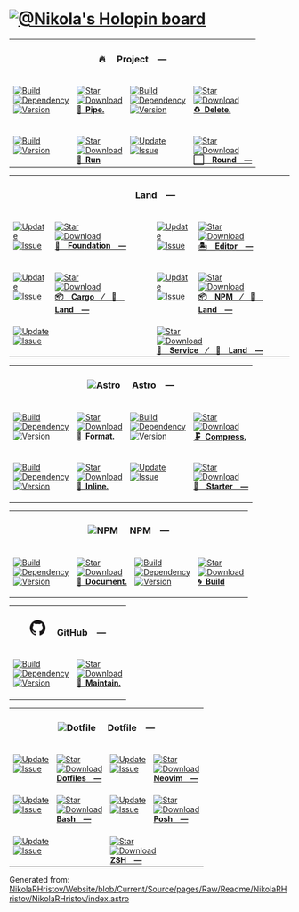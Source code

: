 <h1>
<a href=https://holopin.io/@Nikola target=_blank>
<img alt="@Nikola's Holopin board" src="https://holopin.io/api/user/board?user=Nikola">
</a>
</h1>
<table>
<tr>
<td colspan=4>
<h3 align=center>
<span>
<picture>
</picture>🔥 </span> Project —<br>
</h3>
</td>
</tr>
<tr>
<td colspan=1 valign=top>
<br>
<a href=HTTPS://GitHub.Com/Playform/Pipe/actions/workflows/Node.yml target=_blank>
<picture>
<source media="(prefers-color-scheme: dark)" srcset="https://img.shields.io/github/actions/workflow/status/Playform/Pipe/Node.yml?branch=main&label=Build&logo=node.js&color=black&labelColor=black&logoColor=white&logoWidth=0">
<source media="(prefers-color-scheme: light)" srcset="https://img.shields.io/github/actions/workflow/status/Playform/Pipe/Node.yml?branch=main&label=Build&logo=node.js&color=white&labelColor=white&logoColor=black&logoWidth=0">
<img alt=Build src="https://img.shields.io/github/actions/workflow/status/Playform/Pipe/Node.yml?branch=main&label=Build&logo=node.js&color=black&labelColor=black&logoColor=white&logoWidth=0" title=Build>
</picture>
</a>
<br>
<a href="HTTPS://NPMJS.Org/@playform/pipe?activeTab=dependencies" target=_blank>
<picture>
<source media="(prefers-color-scheme: dark)" srcset="https://img.shields.io/librariesio/release/npm/@playform/pipe?logo=dependabot&label=&color=black&labelColor=black&logoColor=white&logoWidth=0">
<source media="(prefers-color-scheme: light)" srcset="https://img.shields.io/librariesio/release/npm/@playform/pipe?logo=dependabot&label=&color=white&labelColor=white&logoColor=black&logoWidth=0">
<img alt=Dependency src="https://img.shields.io/librariesio/release/npm/@playform/pipe?logo=dependabot&label=&color=black&labelColor=black&logoColor=white&logoWidth=0" title=Dependency>
</picture>
</a>
<br>
<a href=HTTPS://NPMJS.Org/@playform/pipe target=_blank>
<picture>
<source media="(prefers-color-scheme: dark)" srcset="https://img.shields.io/npm/v/@playform/pipe?label=Version&logo=npm&color=black&labelColor=black&logoColor=white&logoWidth=0">
<source media="(prefers-color-scheme: light)" srcset="https://img.shields.io/npm/v/@playform/pipe?label=Version&logo=npm&color=white&labelColor=white&logoColor=black&logoWidth=0">
<img alt=Version src="https://img.shields.io/npm/v/@playform/pipe?label=Version&logo=npm&color=black&labelColor=black&logoColor=white&logoWidth=0" title=Version>
</picture>
</a>
<br>
<br>
</td>
<td colspan=1 valign=top>
<br>
<a href=HTTPS://GitHub.Com/Playform/Pipe target=_blank>
<picture>
<source media="(prefers-color-scheme: dark)" srcset="https://img.shields.io/github/stars/Playform/Pipe?label=stars&logo=github&color=black&labelColor=black&logoColor=white&logoWidth=0&logoColor=black">
<source media="(prefers-color-scheme: light)" srcset="https://img.shields.io/github/stars/Playform/Pipe?label=stars&logo=github&color=white&labelColor=white&logoColor=black&logoWidth=0&logoColor=black">
<img alt=Star src="https://img.shields.io/github/stars/Playform/Pipe?label=stars&logo=github&color=black&labelColor=black&logoColor=white&logoWidth=0&logoColor=black">
</picture>
</a>
<br>
<a href=HTTPS://NPMJS.Org/@playform/pipe target=_blank>
<picture>
<source media="(prefers-color-scheme: dark)" srcset="https://img.shields.io/npm/dt/@playform/pipe?label=Download&logo=npm&color=black&labelColor=black&logoColor=white&logoWidth=0">
<source media="(prefers-color-scheme: light)" srcset="https://img.shields.io/npm/dt/@playform/pipe?label=Download&logo=npm&color=white&labelColor=white&logoColor=black&logoWidth=0">
<img alt=Download src="https://img.shields.io/npm/dt/@playform/pipe?label=Download&logo=npm&color=black&labelColor=black&logoColor=white&logoWidth=0" title=Download>
</picture>
</a>
<br>
<a href=HTTPS://GitHub.Com/Playform/Pipe target=_blank>
<b>🧪 Pipe.</b>
</a>
<br>
</td>
<td colspan=1 valign=top>
<br>
<a href=HTTPS://GitHub.Com/Playform/Delete/actions/workflows/Node.yml target=_blank>
<picture>
<source media="(prefers-color-scheme: dark)" srcset="https://img.shields.io/github/actions/workflow/status/Playform/Delete/Node.yml?branch=main&label=Build&logo=node.js&color=black&labelColor=black&logoColor=white&logoWidth=0">
<source media="(prefers-color-scheme: light)" srcset="https://img.shields.io/github/actions/workflow/status/Playform/Delete/Node.yml?branch=main&label=Build&logo=node.js&color=white&labelColor=white&logoColor=black&logoWidth=0">
<img alt=Build src="https://img.shields.io/github/actions/workflow/status/Playform/Delete/Node.yml?branch=main&label=Build&logo=node.js&color=black&labelColor=black&logoColor=white&logoWidth=0" title=Build>
</picture>
</a>
<br>
<a href="HTTPS://NPMJS.Org/@playform/delete?activeTab=dependencies" target=_blank>
<picture>
<source media="(prefers-color-scheme: dark)" srcset="https://img.shields.io/librariesio/release/npm/@playform/delete?logo=dependabot&label=&color=black&labelColor=black&logoColor=white&logoWidth=0">
<source media="(prefers-color-scheme: light)" srcset="https://img.shields.io/librariesio/release/npm/@playform/delete?logo=dependabot&label=&color=white&labelColor=white&logoColor=black&logoWidth=0">
<img alt=Dependency src="https://img.shields.io/librariesio/release/npm/@playform/delete?logo=dependabot&label=&color=black&labelColor=black&logoColor=white&logoWidth=0" title=Dependency>
</picture>
</a>
<br>
<a href=HTTPS://NPMJS.Org/@playform/delete target=_blank>
<picture>
<source media="(prefers-color-scheme: dark)" srcset="https://img.shields.io/npm/v/@playform/delete?label=Version&logo=npm&color=black&labelColor=black&logoColor=white&logoWidth=0">
<source media="(prefers-color-scheme: light)" srcset="https://img.shields.io/npm/v/@playform/delete?label=Version&logo=npm&color=white&labelColor=white&logoColor=black&logoWidth=0">
<img alt=Version src="https://img.shields.io/npm/v/@playform/delete?label=Version&logo=npm&color=black&labelColor=black&logoColor=white&logoWidth=0" title=Version>
</picture>
</a>
<br>
<br>
</td>
<td colspan=1 valign=top>
<br>
<a href=HTTPS://GitHub.Com/Playform/Delete target=_blank>
<picture>
<source media="(prefers-color-scheme: dark)" srcset="https://img.shields.io/github/stars/Playform/Delete?label=stars&logo=github&color=black&labelColor=black&logoColor=white&logoWidth=0&logoColor=black">
<source media="(prefers-color-scheme: light)" srcset="https://img.shields.io/github/stars/Playform/Delete?label=stars&logo=github&color=white&labelColor=white&logoColor=black&logoWidth=0&logoColor=black">
<img alt=Star src="https://img.shields.io/github/stars/Playform/Delete?label=stars&logo=github&color=black&labelColor=black&logoColor=white&logoWidth=0&logoColor=black">
</picture>
</a>
<br>
<a href=HTTPS://NPMJS.Org/@playform/delete target=_blank>
<picture>
<source media="(prefers-color-scheme: dark)" srcset="https://img.shields.io/npm/dt/@playform/delete?label=Download&logo=npm&color=black&labelColor=black&logoColor=white&logoWidth=0">
<source media="(prefers-color-scheme: light)" srcset="https://img.shields.io/npm/dt/@playform/delete?label=Download&logo=npm&color=white&labelColor=white&logoColor=black&logoWidth=0">
<img alt=Download src="https://img.shields.io/npm/dt/@playform/delete?label=Download&logo=npm&color=black&labelColor=black&logoColor=white&logoWidth=0" title=Download>
</picture>
</a>
<br>
<a href=HTTPS://GitHub.Com/Playform/Delete target=_blank>
<b>♻️ Delete.</b>
</a>
<br>
</td>
</tr>
<tr>
<td colspan=1 valign=top>
<br>
<a href=HTTPS://GitHub.Com/Playform/Run/actions/workflows/Rust.yml target=_blank>
<picture>
<source media="(prefers-color-scheme: dark)" srcset="https://img.shields.io/github/actions/workflow/status/Playform/Run/Rust.yml?branch=main&label=Build&color=black&labelColor=black&logoColor=white&logoWidth=0">
<source media="(prefers-color-scheme: light)" srcset="https://img.shields.io/github/actions/workflow/status/Playform/Run/Rust.yml?branch=main&label=Build&color=white&labelColor=white&logoColor=black&logoWidth=0">
<img alt=Build src="https://img.shields.io/github/actions/workflow/status/Playform/Run/Rust.yml?branch=main&label=Build&color=black&labelColor=black&logoColor=white&logoWidth=0" title=Build>
</picture>
</a>
<br>
<a href=HTTPS://Crates.IO/crates/prun target=_blank>
<picture>
<source media="(prefers-color-scheme: dark)" srcset="https://img.shields.io/crates/v/prun?label=Version&color=black&labelColor=black&logoColor=white&logoWidth=0">
<source media="(prefers-color-scheme: light)" srcset="https://img.shields.io/crates/v/prun?label=Version&color=white&labelColor=white&logoColor=black&logoWidth=0">
<img alt=Version src="https://img.shields.io/crates/v/prun?label=Version&color=black&labelColor=black&logoColor=white&logoWidth=0" title=Version>
</picture>
</a>
<br>
<br>
</td>
<td colspan=1 valign=top>
<br>
<a href=https://github.com/Playform/Run.git target=_blank>
<picture>
<source media="(prefers-color-scheme: dark)" srcset="https://img.shields.io/github/stars/Playform/Run?label=stars&logo=github&color=black&labelColor=black&logoColor=white&logoWidth=0&logoColor=black">
<source media="(prefers-color-scheme: light)" srcset="https://img.shields.io/github/stars/Playform/Run?label=stars&logo=github&color=white&labelColor=white&logoColor=black&logoWidth=0&logoColor=black">
<img alt=Star src="https://img.shields.io/github/stars/Playform/Run?label=stars&logo=github&color=black&labelColor=black&logoColor=white&logoWidth=0&logoColor=black">
</picture>
</a>
<br>
<a href=HTTPS://Crates.IO/crates/prun target=_blank>
<picture>
<source media="(prefers-color-scheme: dark)" srcset="https://img.shields.io/crates/d/prun?label=Download&color=black&labelColor=black&logoColor=white&logoWidth=0">
<source media="(prefers-color-scheme: light)" srcset="https://img.shields.io/crates/d/prun?label=Download&color=white&labelColor=white&logoColor=black&logoWidth=0">
<img alt=Download src="https://img.shields.io/crates/d/prun?label=Download&color=black&labelColor=black&logoColor=white&logoWidth=0" title=Download>
</picture>
</a>
<br>
<a href=https://github.com/Playform/Run.git target=_blank>
<b>🍺 Run</b>
</a>
<br>
</td>
<td colspan=1 valign=top>
<br>
<a href=HTTPS://GitHub.Com/RoundWindows/Application target=_blank>
<picture>
<source media="(prefers-color-scheme: dark)" srcset="https://img.shields.io/github/last-commit/RoundWindows/Application?label=Update&color=black&labelColor=black&logoColor=white&logoWidth=0">
<source media="(prefers-color-scheme: light)" srcset="https://img.shields.io/github/last-commit/RoundWindows/Application?label=Update&color=white&labelColor=white&logoColor=black&logoWidth=0">
<img alt=Update src="https://img.shields.io/github/last-commit/RoundWindows/Application?label=Update&color=black&labelColor=black&logoColor=white&logoWidth=0" title=Update>
</picture>
</a>
<br>
<a href=HTTPS://GitHub.Com/RoundWindows/Application target=_blank>
<picture>
<source media="(prefers-color-scheme: dark)" srcset="https://img.shields.io/github/issues/RoundWindows/Application?label=Issue&color=black&labelColor=black&logoColor=white&logoWidth=0">
<source media="(prefers-color-scheme: light)" srcset="https://img.shields.io/github/issues/RoundWindows/Application?label=Issue&color=white&labelColor=white&logoColor=black&logoWidth=0">
<img alt=Issue src="https://img.shields.io/github/issues/RoundWindows/Application?label=Issue&color=black&labelColor=black&logoColor=white&logoWidth=0" title=Issue>
</picture>
</a>
<br>
<br>
</td>
<td colspan=1 valign=top>
<br>
<a href=https://github.com/PlayForm/Round target=_blank>
<picture>
<source media="(prefers-color-scheme: dark)" srcset="https://img.shields.io/github/stars/PlayForm/Round?label=stars&logo=github&color=black&labelColor=black&logoColor=white&logoWidth=0&logoColor=black">
<source media="(prefers-color-scheme: light)" srcset="https://img.shields.io/github/stars/PlayForm/Round?label=stars&logo=github&color=white&labelColor=white&logoColor=black&logoWidth=0&logoColor=black">
<img alt=Star src="https://img.shields.io/github/stars/PlayForm/Round?label=stars&logo=github&color=black&labelColor=black&logoColor=white&logoWidth=0&logoColor=black">
</picture>
</a>
<br>
<a href=HTTPS://GitHub.Com/RoundWindows/Application target=_blank>
<picture>
<source media="(prefers-color-scheme: dark)" srcset="https://img.shields.io/github/downloads/RoundWindows/Application/total?label=Download&color=black&labelColor=black&logoColor=white&logoWidth=0">
<source media="(prefers-color-scheme: light)" srcset="https://img.shields.io/github/downloads/RoundWindows/Application/total?label=Download&color=white&labelColor=white&logoColor=black&logoWidth=0">
<img alt=Download src="https://img.shields.io/github/downloads/RoundWindows/Application/total?label=Download&color=black&labelColor=black&logoColor=white&logoWidth=0" title=Download>
</picture>
</a>
<br>
<a href=https://github.com/PlayForm/Round target=_blank>
<b>⬜ Round —</b>
</a>
<br>
</td>
</tr>
</table>
<table>
<tr>
<td colspan=4>
<h3 align=center>
<span>
<picture>
<source media="(prefers-color-scheme: dark)" srcset=https://nikolahristov.tech/Dark/Image/GitHub/Land.svg>
<source media="(prefers-color-scheme: light)" srcset=https://nikolahristov.tech/Image/GitHub/Land.svg>
<img alt="" src=https://nikolahristov.tech/Image/GitHub/Land.svg width=28>
</picture>
</span> Land —<br>
</h3>
</td>
</tr>
<tr>
<td colspan=1 valign=top>
<br>
<a href=HTTPS://GitHub.Com/CodeEditorLand/Foundation target=_blank>
<picture>
<source media="(prefers-color-scheme: dark)" srcset="https://img.shields.io/github/last-commit/CodeEditorLand/Foundation?label=Update&color=black&labelColor=black&logoColor=white&logoWidth=0">
<source media="(prefers-color-scheme: light)" srcset="https://img.shields.io/github/last-commit/CodeEditorLand/Foundation?label=Update&color=white&labelColor=white&logoColor=black&logoWidth=0">
<img alt=Update src="https://img.shields.io/github/last-commit/CodeEditorLand/Foundation?label=Update&color=black&labelColor=black&logoColor=white&logoWidth=0" title=Update>
</picture>
</a>
<br>
<a href=HTTPS://GitHub.Com/CodeEditorLand/Foundation target=_blank>
<picture>
<source media="(prefers-color-scheme: dark)" srcset="https://img.shields.io/github/issues/CodeEditorLand/Foundation?label=Issue&color=black&labelColor=black&logoColor=white&logoWidth=0">
<source media="(prefers-color-scheme: light)" srcset="https://img.shields.io/github/issues/CodeEditorLand/Foundation?label=Issue&color=white&labelColor=white&logoColor=black&logoWidth=0">
<img alt=Issue src="https://img.shields.io/github/issues/CodeEditorLand/Foundation?label=Issue&color=black&labelColor=black&logoColor=white&logoWidth=0" title=Issue>
</picture>
</a>
<br>
<br>
</td>
<td colspan=1 valign=top>
<br>
<a href=https://github.com/CodeEditorLand/Foundation target=_blank>
<picture>
<source media="(prefers-color-scheme: dark)" srcset="https://img.shields.io/github/stars/CodeEditorLand/Foundation?label=stars&logo=github&color=black&labelColor=black&logoColor=white&logoWidth=0&logoColor=black">
<source media="(prefers-color-scheme: light)" srcset="https://img.shields.io/github/stars/CodeEditorLand/Foundation?label=stars&logo=github&color=white&labelColor=white&logoColor=black&logoWidth=0&logoColor=black">
<img alt=Star src="https://img.shields.io/github/stars/CodeEditorLand/Foundation?label=stars&logo=github&color=black&labelColor=black&logoColor=white&logoWidth=0&logoColor=black">
</picture>
</a>
<br>
<a href=HTTPS://GitHub.Com/CodeEditorLand/Foundation target=_blank>
<picture>
<source media="(prefers-color-scheme: dark)" srcset="https://img.shields.io/github/downloads/CodeEditorLand/Foundation/total?label=Download&color=black&labelColor=black&logoColor=white&logoWidth=0">
<source media="(prefers-color-scheme: light)" srcset="https://img.shields.io/github/downloads/CodeEditorLand/Foundation/total?label=Download&color=white&labelColor=white&logoColor=black&logoWidth=0">
<img alt=Download src="https://img.shields.io/github/downloads/CodeEditorLand/Foundation/total?label=Download&color=black&labelColor=black&logoColor=white&logoWidth=0" title=Download>
</picture>
</a>
<br>
<a href=https://github.com/CodeEditorLand/Foundation target=_blank>
<b>🌌 Foundation —</b>
</a>
<br>
</td>
<td colspan=1 valign=top>
<br>
<a href=HTTPS://GitHub.Com/CodeEditorLand/Editor target=_blank>
<picture>
<source media="(prefers-color-scheme: dark)" srcset="https://img.shields.io/github/last-commit/CodeEditorLand/Editor?label=Update&color=black&labelColor=black&logoColor=white&logoWidth=0">
<source media="(prefers-color-scheme: light)" srcset="https://img.shields.io/github/last-commit/CodeEditorLand/Editor?label=Update&color=white&labelColor=white&logoColor=black&logoWidth=0">
<img alt=Update src="https://img.shields.io/github/last-commit/CodeEditorLand/Editor?label=Update&color=black&labelColor=black&logoColor=white&logoWidth=0" title=Update>
</picture>
</a>
<br>
<a href=HTTPS://GitHub.Com/CodeEditorLand/Editor target=_blank>
<picture>
<source media="(prefers-color-scheme: dark)" srcset="https://img.shields.io/github/issues/CodeEditorLand/Editor?label=Issue&color=black&labelColor=black&logoColor=white&logoWidth=0">
<source media="(prefers-color-scheme: light)" srcset="https://img.shields.io/github/issues/CodeEditorLand/Editor?label=Issue&color=white&labelColor=white&logoColor=black&logoWidth=0">
<img alt=Issue src="https://img.shields.io/github/issues/CodeEditorLand/Editor?label=Issue&color=black&labelColor=black&logoColor=white&logoWidth=0" title=Issue>
</picture>
</a>
<br>
<br>
</td>
<td colspan=1 valign=top>
<br>
<a href=https://github.com/CodeEditorLand/Editor target=_blank>
<picture>
<source media="(prefers-color-scheme: dark)" srcset="https://img.shields.io/github/stars/CodeEditorLand/Editor?label=stars&logo=github&color=black&labelColor=black&logoColor=white&logoWidth=0&logoColor=black">
<source media="(prefers-color-scheme: light)" srcset="https://img.shields.io/github/stars/CodeEditorLand/Editor?label=stars&logo=github&color=white&labelColor=white&logoColor=black&logoWidth=0&logoColor=black">
<img alt=Star src="https://img.shields.io/github/stars/CodeEditorLand/Editor?label=stars&logo=github&color=black&labelColor=black&logoColor=white&logoWidth=0&logoColor=black">
</picture>
</a>
<br>
<a href=HTTPS://GitHub.Com/CodeEditorLand/Editor target=_blank>
<picture>
<source media="(prefers-color-scheme: dark)" srcset="https://img.shields.io/github/downloads/CodeEditorLand/Editor/total?label=Download&color=black&labelColor=black&logoColor=white&logoWidth=0">
<source media="(prefers-color-scheme: light)" srcset="https://img.shields.io/github/downloads/CodeEditorLand/Editor/total?label=Download&color=white&labelColor=white&logoColor=black&logoWidth=0">
<img alt=Download src="https://img.shields.io/github/downloads/CodeEditorLand/Editor/total?label=Download&color=black&labelColor=black&logoColor=white&logoWidth=0" title=Download>
</picture>
</a>
<br>
<a href=https://github.com/CodeEditorLand/Editor target=_blank>
<b>🏝️ Editor —</b>
</a>
<br>
</td>
</tr>
<tr>
<td colspan=1 valign=top>
<br>
<a href=HTTPS://GitHub.Com/CodeEditorLand/FoundationLandCargo target=_blank>
<picture>
<source media="(prefers-color-scheme: dark)" srcset="https://img.shields.io/github/last-commit/CodeEditorLand/FoundationLandCargo?label=Update&color=black&labelColor=black&logoColor=white&logoWidth=0">
<source media="(prefers-color-scheme: light)" srcset="https://img.shields.io/github/last-commit/CodeEditorLand/FoundationLandCargo?label=Update&color=white&labelColor=white&logoColor=black&logoWidth=0">
<img alt=Update src="https://img.shields.io/github/last-commit/CodeEditorLand/FoundationLandCargo?label=Update&color=black&labelColor=black&logoColor=white&logoWidth=0" title=Update>
</picture>
</a>
<br>
<a href=HTTPS://GitHub.Com/CodeEditorLand/FoundationLandCargo target=_blank>
<picture>
<source media="(prefers-color-scheme: dark)" srcset="https://img.shields.io/github/issues/CodeEditorLand/FoundationLandCargo?label=Issue&color=black&labelColor=black&logoColor=white&logoWidth=0">
<source media="(prefers-color-scheme: light)" srcset="https://img.shields.io/github/issues/CodeEditorLand/FoundationLandCargo?label=Issue&color=white&labelColor=white&logoColor=black&logoWidth=0">
<img alt=Issue src="https://img.shields.io/github/issues/CodeEditorLand/FoundationLandCargo?label=Issue&color=black&labelColor=black&logoColor=white&logoWidth=0" title=Issue>
</picture>
</a>
<br>
<br>
</td>
<td colspan=1 valign=top>
<br>
<a href=https://github.com/CodeEditorLand/FoundationLandCargo target=_blank>
<picture>
<source media="(prefers-color-scheme: dark)" srcset="https://img.shields.io/github/stars/CodeEditorLand/FoundationLandCargo?label=stars&logo=github&color=black&labelColor=black&logoColor=white&logoWidth=0&logoColor=black">
<source media="(prefers-color-scheme: light)" srcset="https://img.shields.io/github/stars/CodeEditorLand/FoundationLandCargo?label=stars&logo=github&color=white&labelColor=white&logoColor=black&logoWidth=0&logoColor=black">
<img alt=Star src="https://img.shields.io/github/stars/CodeEditorLand/FoundationLandCargo?label=stars&logo=github&color=black&labelColor=black&logoColor=white&logoWidth=0&logoColor=black">
</picture>
</a>
<br>
<a href=HTTPS://GitHub.Com/CodeEditorLand/FoundationLandCargo target=_blank>
<picture>
<source media="(prefers-color-scheme: dark)" srcset="https://img.shields.io/github/downloads/CodeEditorLand/FoundationLandCargo/total?label=Download&color=black&labelColor=black&logoColor=white&logoWidth=0">
<source media="(prefers-color-scheme: light)" srcset="https://img.shields.io/github/downloads/CodeEditorLand/FoundationLandCargo/total?label=Download&color=white&labelColor=white&logoColor=black&logoWidth=0">
<img alt=Download src="https://img.shields.io/github/downloads/CodeEditorLand/FoundationLandCargo/total?label=Download&color=black&labelColor=black&logoColor=white&logoWidth=0" title=Download>
</picture>
</a>
<br>
<a href=https://github.com/CodeEditorLand/FoundationLandCargo target=_blank>
<b>📦 Cargo ⁄ 🌆 Land —</b>
</a>
<br>
</td>
<td colspan=1 valign=top>
<br>
<a href=HTTPS://GitHub.Com/CodeEditorLand/FoundationLandNPM target=_blank>
<picture>
<source media="(prefers-color-scheme: dark)" srcset="https://img.shields.io/github/last-commit/CodeEditorLand/FoundationLandNPM?label=Update&color=black&labelColor=black&logoColor=white&logoWidth=0">
<source media="(prefers-color-scheme: light)" srcset="https://img.shields.io/github/last-commit/CodeEditorLand/FoundationLandNPM?label=Update&color=white&labelColor=white&logoColor=black&logoWidth=0">
<img alt=Update src="https://img.shields.io/github/last-commit/CodeEditorLand/FoundationLandNPM?label=Update&color=black&labelColor=black&logoColor=white&logoWidth=0" title=Update>
</picture>
</a>
<br>
<a href=HTTPS://GitHub.Com/CodeEditorLand/FoundationLandNPM target=_blank>
<picture>
<source media="(prefers-color-scheme: dark)" srcset="https://img.shields.io/github/issues/CodeEditorLand/FoundationLandNPM?label=Issue&color=black&labelColor=black&logoColor=white&logoWidth=0">
<source media="(prefers-color-scheme: light)" srcset="https://img.shields.io/github/issues/CodeEditorLand/FoundationLandNPM?label=Issue&color=white&labelColor=white&logoColor=black&logoWidth=0">
<img alt=Issue src="https://img.shields.io/github/issues/CodeEditorLand/FoundationLandNPM?label=Issue&color=black&labelColor=black&logoColor=white&logoWidth=0" title=Issue>
</picture>
</a>
<br>
<br>
</td>
<td colspan=1 valign=top>
<br>
<a href=https://github.com/CodeEditorLand/FoundationLandNPM target=_blank>
<picture>
<source media="(prefers-color-scheme: dark)" srcset="https://img.shields.io/github/stars/CodeEditorLand/FoundationLandNPM?label=stars&logo=github&color=black&labelColor=black&logoColor=white&logoWidth=0&logoColor=black">
<source media="(prefers-color-scheme: light)" srcset="https://img.shields.io/github/stars/CodeEditorLand/FoundationLandNPM?label=stars&logo=github&color=white&labelColor=white&logoColor=black&logoWidth=0&logoColor=black">
<img alt=Star src="https://img.shields.io/github/stars/CodeEditorLand/FoundationLandNPM?label=stars&logo=github&color=black&labelColor=black&logoColor=white&logoWidth=0&logoColor=black">
</picture>
</a>
<br>
<a href=HTTPS://GitHub.Com/CodeEditorLand/FoundationLandNPM target=_blank>
<picture>
<source media="(prefers-color-scheme: dark)" srcset="https://img.shields.io/github/downloads/CodeEditorLand/FoundationLandNPM/total?label=Download&color=black&labelColor=black&logoColor=white&logoWidth=0">
<source media="(prefers-color-scheme: light)" srcset="https://img.shields.io/github/downloads/CodeEditorLand/FoundationLandNPM/total?label=Download&color=white&labelColor=white&logoColor=black&logoWidth=0">
<img alt=Download src="https://img.shields.io/github/downloads/CodeEditorLand/FoundationLandNPM/total?label=Download&color=black&labelColor=black&logoColor=white&logoWidth=0" title=Download>
</picture>
</a>
<br>
<a href=https://github.com/CodeEditorLand/FoundationLandNPM target=_blank>
<b>📦 NPM ⁄ 🌆 Land —</b>
</a>
<br>
</td>
</tr>
<tr>
<td colspan=2 valign=top>
<br>
<a href=HTTPS://GitHub.Com/CodeEditorLand/FoundationLandService target=_blank>
<picture>
<source media="(prefers-color-scheme: dark)" srcset="https://img.shields.io/github/last-commit/CodeEditorLand/FoundationLandService?label=Update&color=black&labelColor=black&logoColor=white&logoWidth=0">
<source media="(prefers-color-scheme: light)" srcset="https://img.shields.io/github/last-commit/CodeEditorLand/FoundationLandService?label=Update&color=white&labelColor=white&logoColor=black&logoWidth=0">
<img alt=Update src="https://img.shields.io/github/last-commit/CodeEditorLand/FoundationLandService?label=Update&color=black&labelColor=black&logoColor=white&logoWidth=0" title=Update>
</picture>
</a>
<br>
<a href=HTTPS://GitHub.Com/CodeEditorLand/FoundationLandService target=_blank>
<picture>
<source media="(prefers-color-scheme: dark)" srcset="https://img.shields.io/github/issues/CodeEditorLand/FoundationLandService?label=Issue&color=black&labelColor=black&logoColor=white&logoWidth=0">
<source media="(prefers-color-scheme: light)" srcset="https://img.shields.io/github/issues/CodeEditorLand/FoundationLandService?label=Issue&color=white&labelColor=white&logoColor=black&logoWidth=0">
<img alt=Issue src="https://img.shields.io/github/issues/CodeEditorLand/FoundationLandService?label=Issue&color=black&labelColor=black&logoColor=white&logoWidth=0" title=Issue>
</picture>
</a>
<br>
<br>
</td>
<td colspan=2 valign=top>
<br>
<a href=https://github.com/CodeEditorLand/FoundationLandService target=_blank>
<picture>
<source media="(prefers-color-scheme: dark)" srcset="https://img.shields.io/github/stars/CodeEditorLand/FoundationLandService?label=stars&logo=github&color=black&labelColor=black&logoColor=white&logoWidth=0&logoColor=black">
<source media="(prefers-color-scheme: light)" srcset="https://img.shields.io/github/stars/CodeEditorLand/FoundationLandService?label=stars&logo=github&color=white&labelColor=white&logoColor=black&logoWidth=0&logoColor=black">
<img alt=Star src="https://img.shields.io/github/stars/CodeEditorLand/FoundationLandService?label=stars&logo=github&color=black&labelColor=black&logoColor=white&logoWidth=0&logoColor=black">
</picture>
</a>
<br>
<a href=HTTPS://GitHub.Com/CodeEditorLand/FoundationLandService target=_blank>
<picture>
<source media="(prefers-color-scheme: dark)" srcset="https://img.shields.io/github/downloads/CodeEditorLand/FoundationLandService/total?label=Download&color=black&labelColor=black&logoColor=white&logoWidth=0">
<source media="(prefers-color-scheme: light)" srcset="https://img.shields.io/github/downloads/CodeEditorLand/FoundationLandService/total?label=Download&color=white&labelColor=white&logoColor=black&logoWidth=0">
<img alt=Download src="https://img.shields.io/github/downloads/CodeEditorLand/FoundationLandService/total?label=Download&color=black&labelColor=black&logoColor=white&logoWidth=0" title=Download>
</picture>
</a>
<br>
<a href=https://github.com/CodeEditorLand/FoundationLandService target=_blank>
<b>🔩 Service ⁄ 🌆 Land —</b>
</a>
<br>
</td>
</tr>
</table>
<table>
<tr>
<td colspan=4>
<h3 align=center>
<span>
<picture>
<source media="(prefers-color-scheme: dark)" srcset=https://nikolahristov.tech/Dark/Image/GitHub/Astro.svg>
<source media="(prefers-color-scheme: light)" srcset=https://nikolahristov.tech/Image/GitHub/Astro.svg>
<img alt=Astro src=https://nikolahristov.tech/Image/GitHub/Astro.svg width=28>
</picture>
</span> Astro —<br>
</h3>
</td>
</tr>
<tr>
<td colspan=1 valign=top>
<br>
<a href=HTTPS://GitHub.Com/Playform/Format/actions/workflows/Node.yml target=_blank>
<picture>
<source media="(prefers-color-scheme: dark)" srcset="https://img.shields.io/github/actions/workflow/status/Playform/Format/Node.yml?branch=main&label=Build&logo=node.js&color=black&labelColor=black&logoColor=white&logoWidth=0">
<source media="(prefers-color-scheme: light)" srcset="https://img.shields.io/github/actions/workflow/status/Playform/Format/Node.yml?branch=main&label=Build&logo=node.js&color=white&labelColor=white&logoColor=black&logoWidth=0">
<img alt=Build src="https://img.shields.io/github/actions/workflow/status/Playform/Format/Node.yml?branch=main&label=Build&logo=node.js&color=black&labelColor=black&logoColor=white&logoWidth=0" title=Build>
</picture>
</a>
<br>
<a href="HTTPS://NPMJS.Org/@playform/format?activeTab=dependencies" target=_blank>
<picture>
<source media="(prefers-color-scheme: dark)" srcset="https://img.shields.io/librariesio/release/npm/@playform/format?logo=dependabot&label=&color=black&labelColor=black&logoColor=white&logoWidth=0">
<source media="(prefers-color-scheme: light)" srcset="https://img.shields.io/librariesio/release/npm/@playform/format?logo=dependabot&label=&color=white&labelColor=white&logoColor=black&logoWidth=0">
<img alt=Dependency src="https://img.shields.io/librariesio/release/npm/@playform/format?logo=dependabot&label=&color=black&labelColor=black&logoColor=white&logoWidth=0" title=Dependency>
</picture>
</a>
<br>
<a href=HTTPS://NPMJS.Org/@playform/format target=_blank>
<picture>
<source media="(prefers-color-scheme: dark)" srcset="https://img.shields.io/npm/v/@playform/format?label=Version&logo=npm&color=black&labelColor=black&logoColor=white&logoWidth=0">
<source media="(prefers-color-scheme: light)" srcset="https://img.shields.io/npm/v/@playform/format?label=Version&logo=npm&color=white&labelColor=white&logoColor=black&logoWidth=0">
<img alt=Version src="https://img.shields.io/npm/v/@playform/format?label=Version&logo=npm&color=black&labelColor=black&logoColor=white&logoWidth=0" title=Version>
</picture>
</a>
<br>
<br>
</td>
<td colspan=1 valign=top>
<br>
<a href=HTTPS://GitHub.Com/Playform/Format target=_blank>
<picture>
<source media="(prefers-color-scheme: dark)" srcset="https://img.shields.io/github/stars/Playform/Format?label=stars&logo=github&color=black&labelColor=black&logoColor=white&logoWidth=0&logoColor=black">
<source media="(prefers-color-scheme: light)" srcset="https://img.shields.io/github/stars/Playform/Format?label=stars&logo=github&color=white&labelColor=white&logoColor=black&logoWidth=0&logoColor=black">
<img alt=Star src="https://img.shields.io/github/stars/Playform/Format?label=stars&logo=github&color=black&labelColor=black&logoColor=white&logoWidth=0&logoColor=black">
</picture>
</a>
<br>
<a href=HTTPS://NPMJS.Org/@playform/format target=_blank>
<picture>
<source media="(prefers-color-scheme: dark)" srcset="https://img.shields.io/npm/dt/@playform/format?label=Download&logo=npm&color=black&labelColor=black&logoColor=white&logoWidth=0">
<source media="(prefers-color-scheme: light)" srcset="https://img.shields.io/npm/dt/@playform/format?label=Download&logo=npm&color=white&labelColor=white&logoColor=black&logoWidth=0">
<img alt=Download src="https://img.shields.io/npm/dt/@playform/format?label=Download&logo=npm&color=black&labelColor=black&logoColor=white&logoWidth=0" title=Download>
</picture>
</a>
<br>
<a href=HTTPS://GitHub.Com/Playform/Format target=_blank>
<b>🗻 Format.</b>
</a>
<br>
</td>
<td colspan=1 valign=top>
<br>
<a href=HTTPS://GitHub.Com/Playform/Compress/actions/workflows/Node.yml target=_blank>
<picture>
<source media="(prefers-color-scheme: dark)" srcset="https://img.shields.io/github/actions/workflow/status/Playform/Compress/Node.yml?branch=main&label=Build&logo=node.js&color=black&labelColor=black&logoColor=white&logoWidth=0">
<source media="(prefers-color-scheme: light)" srcset="https://img.shields.io/github/actions/workflow/status/Playform/Compress/Node.yml?branch=main&label=Build&logo=node.js&color=white&labelColor=white&logoColor=black&logoWidth=0">
<img alt=Build src="https://img.shields.io/github/actions/workflow/status/Playform/Compress/Node.yml?branch=main&label=Build&logo=node.js&color=black&labelColor=black&logoColor=white&logoWidth=0" title=Build>
</picture>
</a>
<br>
<a href="HTTPS://NPMJS.Org/@playform/compress?activeTab=dependencies" target=_blank>
<picture>
<source media="(prefers-color-scheme: dark)" srcset="https://img.shields.io/librariesio/release/npm/@playform/compress?logo=dependabot&label=&color=black&labelColor=black&logoColor=white&logoWidth=0">
<source media="(prefers-color-scheme: light)" srcset="https://img.shields.io/librariesio/release/npm/@playform/compress?logo=dependabot&label=&color=white&labelColor=white&logoColor=black&logoWidth=0">
<img alt=Dependency src="https://img.shields.io/librariesio/release/npm/@playform/compress?logo=dependabot&label=&color=black&labelColor=black&logoColor=white&logoWidth=0" title=Dependency>
</picture>
</a>
<br>
<a href=HTTPS://NPMJS.Org/@playform/compress target=_blank>
<picture>
<source media="(prefers-color-scheme: dark)" srcset="https://img.shields.io/npm/v/@playform/compress?label=Version&logo=npm&color=black&labelColor=black&logoColor=white&logoWidth=0">
<source media="(prefers-color-scheme: light)" srcset="https://img.shields.io/npm/v/@playform/compress?label=Version&logo=npm&color=white&labelColor=white&logoColor=black&logoWidth=0">
<img alt=Version src="https://img.shields.io/npm/v/@playform/compress?label=Version&logo=npm&color=black&labelColor=black&logoColor=white&logoWidth=0" title=Version>
</picture>
</a>
<br>
<br>
</td>
<td colspan=1 valign=top>
<br>
<a href=HTTPS://GitHub.Com/Playform/Compress target=_blank>
<picture>
<source media="(prefers-color-scheme: dark)" srcset="https://img.shields.io/github/stars/Playform/Compress?label=stars&logo=github&color=black&labelColor=black&logoColor=white&logoWidth=0&logoColor=black">
<source media="(prefers-color-scheme: light)" srcset="https://img.shields.io/github/stars/Playform/Compress?label=stars&logo=github&color=white&labelColor=white&logoColor=black&logoWidth=0&logoColor=black">
<img alt=Star src="https://img.shields.io/github/stars/Playform/Compress?label=stars&logo=github&color=black&labelColor=black&logoColor=white&logoWidth=0&logoColor=black">
</picture>
</a>
<br>
<a href=HTTPS://NPMJS.Org/@playform/compress target=_blank>
<picture>
<source media="(prefers-color-scheme: dark)" srcset="https://img.shields.io/npm/dt/@playform/compress?label=Download&logo=npm&color=black&labelColor=black&logoColor=white&logoWidth=0">
<source media="(prefers-color-scheme: light)" srcset="https://img.shields.io/npm/dt/@playform/compress?label=Download&logo=npm&color=white&labelColor=white&logoColor=black&logoWidth=0">
<img alt=Download src="https://img.shields.io/npm/dt/@playform/compress?label=Download&logo=npm&color=black&labelColor=black&logoColor=white&logoWidth=0" title=Download>
</picture>
</a>
<br>
<a href=HTTPS://GitHub.Com/Playform/Compress target=_blank>
<b>🗜️ Compress.</b>
</a>
<br>
</td>
</tr>
<tr>
<td colspan=1 valign=top>
<br>
<a href=HTTPS://GitHub.Com/Playform/Inline/actions/workflows/Node.yml target=_blank>
<picture>
<source media="(prefers-color-scheme: dark)" srcset="https://img.shields.io/github/actions/workflow/status/Playform/Inline/Node.yml?branch=main&label=Build&logo=node.js&color=black&labelColor=black&logoColor=white&logoWidth=0">
<source media="(prefers-color-scheme: light)" srcset="https://img.shields.io/github/actions/workflow/status/Playform/Inline/Node.yml?branch=main&label=Build&logo=node.js&color=white&labelColor=white&logoColor=black&logoWidth=0">
<img alt=Build src="https://img.shields.io/github/actions/workflow/status/Playform/Inline/Node.yml?branch=main&label=Build&logo=node.js&color=black&labelColor=black&logoColor=white&logoWidth=0" title=Build>
</picture>
</a>
<br>
<a href="HTTPS://NPMJS.Org/@playform/inline?activeTab=dependencies" target=_blank>
<picture>
<source media="(prefers-color-scheme: dark)" srcset="https://img.shields.io/librariesio/release/npm/@playform/inline?logo=dependabot&label=&color=black&labelColor=black&logoColor=white&logoWidth=0">
<source media="(prefers-color-scheme: light)" srcset="https://img.shields.io/librariesio/release/npm/@playform/inline?logo=dependabot&label=&color=white&labelColor=white&logoColor=black&logoWidth=0">
<img alt=Dependency src="https://img.shields.io/librariesio/release/npm/@playform/inline?logo=dependabot&label=&color=black&labelColor=black&logoColor=white&logoWidth=0" title=Dependency>
</picture>
</a>
<br>
<a href=HTTPS://NPMJS.Org/@playform/inline target=_blank>
<picture>
<source media="(prefers-color-scheme: dark)" srcset="https://img.shields.io/npm/v/@playform/inline?label=Version&logo=npm&color=black&labelColor=black&logoColor=white&logoWidth=0">
<source media="(prefers-color-scheme: light)" srcset="https://img.shields.io/npm/v/@playform/inline?label=Version&logo=npm&color=white&labelColor=white&logoColor=black&logoWidth=0">
<img alt=Version src="https://img.shields.io/npm/v/@playform/inline?label=Version&logo=npm&color=black&labelColor=black&logoColor=white&logoWidth=0" title=Version>
</picture>
</a>
<br>
<br>
</td>
<td colspan=1 valign=top>
<br>
<a href=HTTPS://GitHub.Com/Playform/Inline target=_blank>
<picture>
<source media="(prefers-color-scheme: dark)" srcset="https://img.shields.io/github/stars/Playform/Inline?label=stars&logo=github&color=black&labelColor=black&logoColor=white&logoWidth=0&logoColor=black">
<source media="(prefers-color-scheme: light)" srcset="https://img.shields.io/github/stars/Playform/Inline?label=stars&logo=github&color=white&labelColor=white&logoColor=black&logoWidth=0&logoColor=black">
<img alt=Star src="https://img.shields.io/github/stars/Playform/Inline?label=stars&logo=github&color=black&labelColor=black&logoColor=white&logoWidth=0&logoColor=black">
</picture>
</a>
<br>
<a href=HTTPS://NPMJS.Org/@playform/inline target=_blank>
<picture>
<source media="(prefers-color-scheme: dark)" srcset="https://img.shields.io/npm/dt/@playform/inline?label=Download&logo=npm&color=black&labelColor=black&logoColor=white&logoWidth=0">
<source media="(prefers-color-scheme: light)" srcset="https://img.shields.io/npm/dt/@playform/inline?label=Download&logo=npm&color=white&labelColor=white&logoColor=black&logoWidth=0">
<img alt=Download src="https://img.shields.io/npm/dt/@playform/inline?label=Download&logo=npm&color=black&labelColor=black&logoColor=white&logoWidth=0" title=Download>
</picture>
</a>
<br>
<a href=HTTPS://GitHub.Com/Playform/Inline target=_blank>
<b>🦔 Inline.</b>
</a>
<br>
</td>
<td colspan=1 valign=top>
<br>
<a href=HTTPS://GitHub.Com/PlayForm/Starter target=_blank>
<picture>
<source media="(prefers-color-scheme: dark)" srcset="https://img.shields.io/github/last-commit/PlayForm/Starter?label=Update&color=black&labelColor=black&logoColor=white&logoWidth=0">
<source media="(prefers-color-scheme: light)" srcset="https://img.shields.io/github/last-commit/PlayForm/Starter?label=Update&color=white&labelColor=white&logoColor=black&logoWidth=0">
<img alt=Update src="https://img.shields.io/github/last-commit/PlayForm/Starter?label=Update&color=black&labelColor=black&logoColor=white&logoWidth=0" title=Update>
</picture>
</a>
<br>
<a href=HTTPS://GitHub.Com/PlayForm/Starter target=_blank>
<picture>
<source media="(prefers-color-scheme: dark)" srcset="https://img.shields.io/github/issues/PlayForm/Starter?label=Issue&color=black&labelColor=black&logoColor=white&logoWidth=0">
<source media="(prefers-color-scheme: light)" srcset="https://img.shields.io/github/issues/PlayForm/Starter?label=Issue&color=white&labelColor=white&logoColor=black&logoWidth=0">
<img alt=Issue src="https://img.shields.io/github/issues/PlayForm/Starter?label=Issue&color=black&labelColor=black&logoColor=white&logoWidth=0" title=Issue>
</picture>
</a>
<br>
<br>
</td>
<td colspan=1 valign=top>
<br>
<a href=https://github.com/PlayForm/Starter target=_blank>
<picture>
<source media="(prefers-color-scheme: dark)" srcset="https://img.shields.io/github/stars/PlayForm/Starter?label=stars&logo=github&color=black&labelColor=black&logoColor=white&logoWidth=0&logoColor=black">
<source media="(prefers-color-scheme: light)" srcset="https://img.shields.io/github/stars/PlayForm/Starter?label=stars&logo=github&color=white&labelColor=white&logoColor=black&logoWidth=0&logoColor=black">
<img alt=Star src="https://img.shields.io/github/stars/PlayForm/Starter?label=stars&logo=github&color=black&labelColor=black&logoColor=white&logoWidth=0&logoColor=black">
</picture>
</a>
<br>
<a href=HTTPS://GitHub.Com/PlayForm/Starter target=_blank>
<picture>
<source media="(prefers-color-scheme: dark)" srcset="https://img.shields.io/github/downloads/PlayForm/Starter/total?label=Download&color=black&labelColor=black&logoColor=white&logoWidth=0">
<source media="(prefers-color-scheme: light)" srcset="https://img.shields.io/github/downloads/PlayForm/Starter/total?label=Download&color=white&labelColor=white&logoColor=black&logoWidth=0">
<img alt=Download src="https://img.shields.io/github/downloads/PlayForm/Starter/total?label=Download&color=black&labelColor=black&logoColor=white&logoWidth=0" title=Download>
</picture>
</a>
<br>
<a href=https://github.com/PlayForm/Starter target=_blank>
<b>📄 Starter —</b>
</a>
<br>
</td>
</tr>
</table>
<table>
<tr>
<td colspan=4>
<h3 align=center>
<span>
<picture>
<source media="(prefers-color-scheme: dark)" srcset=https://nikolahristov.tech/Image/GitHub/n.svg>
<source media="(prefers-color-scheme: light)" srcset=https://nikolahristov.tech/Image/GitHub/n.svg>
<img alt=NPM src=https://nikolahristov.tech/Image/GitHub/n.svg width=28>
</picture>
</span> NPM —<br>
</h3>
</td>
</tr>
<tr>
<td colspan=1 valign=top>
<br>
<a href=HTTPS://GitHub.Com/Playform/Document/actions/workflows/Node.yml target=_blank>
<picture>
<source media="(prefers-color-scheme: dark)" srcset="https://img.shields.io/github/actions/workflow/status/Playform/Document/Node.yml?branch=main&label=Build&logo=node.js&color=black&labelColor=black&logoColor=white&logoWidth=0">
<source media="(prefers-color-scheme: light)" srcset="https://img.shields.io/github/actions/workflow/status/Playform/Document/Node.yml?branch=main&label=Build&logo=node.js&color=white&labelColor=white&logoColor=black&logoWidth=0">
<img alt=Build src="https://img.shields.io/github/actions/workflow/status/Playform/Document/Node.yml?branch=main&label=Build&logo=node.js&color=black&labelColor=black&logoColor=white&logoWidth=0" title=Build>
</picture>
</a>
<br>
<a href="HTTPS://NPMJS.Org/@playform/document?activeTab=dependencies" target=_blank>
<picture>
<source media="(prefers-color-scheme: dark)" srcset="https://img.shields.io/librariesio/release/npm/@playform/document?logo=dependabot&label=&color=black&labelColor=black&logoColor=white&logoWidth=0">
<source media="(prefers-color-scheme: light)" srcset="https://img.shields.io/librariesio/release/npm/@playform/document?logo=dependabot&label=&color=white&labelColor=white&logoColor=black&logoWidth=0">
<img alt=Dependency src="https://img.shields.io/librariesio/release/npm/@playform/document?logo=dependabot&label=&color=black&labelColor=black&logoColor=white&logoWidth=0" title=Dependency>
</picture>
</a>
<br>
<a href=HTTPS://NPMJS.Org/@playform/document target=_blank>
<picture>
<source media="(prefers-color-scheme: dark)" srcset="https://img.shields.io/npm/v/@playform/document?label=Version&logo=npm&color=black&labelColor=black&logoColor=white&logoWidth=0">
<source media="(prefers-color-scheme: light)" srcset="https://img.shields.io/npm/v/@playform/document?label=Version&logo=npm&color=white&labelColor=white&logoColor=black&logoWidth=0">
<img alt=Version src="https://img.shields.io/npm/v/@playform/document?label=Version&logo=npm&color=black&labelColor=black&logoColor=white&logoWidth=0" title=Version>
</picture>
</a>
<br>
<br>
</td>
<td colspan=1 valign=top>
<br>
<a href=HTTPS://GitHub.Com/Playform/Document target=_blank>
<picture>
<source media="(prefers-color-scheme: dark)" srcset="https://img.shields.io/github/stars/Playform/Document?label=stars&logo=github&color=black&labelColor=black&logoColor=white&logoWidth=0&logoColor=black">
<source media="(prefers-color-scheme: light)" srcset="https://img.shields.io/github/stars/Playform/Document?label=stars&logo=github&color=white&labelColor=white&logoColor=black&logoWidth=0&logoColor=black">
<img alt=Star src="https://img.shields.io/github/stars/Playform/Document?label=stars&logo=github&color=black&labelColor=black&logoColor=white&logoWidth=0&logoColor=black">
</picture>
</a>
<br>
<a href=HTTPS://NPMJS.Org/@playform/document target=_blank>
<picture>
<source media="(prefers-color-scheme: dark)" srcset="https://img.shields.io/npm/dt/@playform/document?label=Download&logo=npm&color=black&labelColor=black&logoColor=white&logoWidth=0">
<source media="(prefers-color-scheme: light)" srcset="https://img.shields.io/npm/dt/@playform/document?label=Download&logo=npm&color=white&labelColor=white&logoColor=black&logoWidth=0">
<img alt=Download src="https://img.shields.io/npm/dt/@playform/document?label=Download&logo=npm&color=black&labelColor=black&logoColor=white&logoWidth=0" title=Download>
</picture>
</a>
<br>
<a href=HTTPS://GitHub.Com/Playform/Document target=_blank>
<b>📃 Document.</b>
</a>
<br>
</td>
<td colspan=1 valign=top>
<br>
<a href=HTTPS://GitHub.Com/Playform/Build/actions/workflows/Node.yml target=_blank>
<picture>
<source media="(prefers-color-scheme: dark)" srcset="https://img.shields.io/github/actions/workflow/status/Playform/Build/Node.yml?branch=main&label=Build&logo=node.js&color=black&labelColor=black&logoColor=white&logoWidth=0">
<source media="(prefers-color-scheme: light)" srcset="https://img.shields.io/github/actions/workflow/status/Playform/Build/Node.yml?branch=main&label=Build&logo=node.js&color=white&labelColor=white&logoColor=black&logoWidth=0">
<img alt=Build src="https://img.shields.io/github/actions/workflow/status/Playform/Build/Node.yml?branch=main&label=Build&logo=node.js&color=black&labelColor=black&logoColor=white&logoWidth=0" title=Build>
</picture>
</a>
<br>
<a href="HTTPS://NPMJS.Org/@playform/build?activeTab=dependencies" target=_blank>
<picture>
<source media="(prefers-color-scheme: dark)" srcset="https://img.shields.io/librariesio/release/npm/@playform/build?logo=dependabot&label=&color=black&labelColor=black&logoColor=white&logoWidth=0">
<source media="(prefers-color-scheme: light)" srcset="https://img.shields.io/librariesio/release/npm/@playform/build?logo=dependabot&label=&color=white&labelColor=white&logoColor=black&logoWidth=0">
<img alt=Dependency src="https://img.shields.io/librariesio/release/npm/@playform/build?logo=dependabot&label=&color=black&labelColor=black&logoColor=white&logoWidth=0" title=Dependency>
</picture>
</a>
<br>
<a href=HTTPS://NPMJS.Org/@playform/build target=_blank>
<picture>
<source media="(prefers-color-scheme: dark)" srcset="https://img.shields.io/npm/v/@playform/build?label=Version&logo=npm&color=black&labelColor=black&logoColor=white&logoWidth=0">
<source media="(prefers-color-scheme: light)" srcset="https://img.shields.io/npm/v/@playform/build?label=Version&logo=npm&color=white&labelColor=white&logoColor=black&logoWidth=0">
<img alt=Version src="https://img.shields.io/npm/v/@playform/build?label=Version&logo=npm&color=black&labelColor=black&logoColor=white&logoWidth=0" title=Version>
</picture>
</a>
<br>
<br>
</td>
<td colspan=1 valign=top>
<br>
<a href=HTTPS://GitHub.Com/Playform/Build target=_blank>
<picture>
<source media="(prefers-color-scheme: dark)" srcset="https://img.shields.io/github/stars/Playform/Build?label=stars&logo=github&color=black&labelColor=black&logoColor=white&logoWidth=0&logoColor=black">
<source media="(prefers-color-scheme: light)" srcset="https://img.shields.io/github/stars/Playform/Build?label=stars&logo=github&color=white&labelColor=white&logoColor=black&logoWidth=0&logoColor=black">
<img alt=Star src="https://img.shields.io/github/stars/Playform/Build?label=stars&logo=github&color=black&labelColor=black&logoColor=white&logoWidth=0&logoColor=black">
</picture>
</a>
<br>
<a href=HTTPS://NPMJS.Org/@playform/build target=_blank>
<picture>
<source media="(prefers-color-scheme: dark)" srcset="https://img.shields.io/npm/dt/@playform/build?label=Download&logo=npm&color=black&labelColor=black&logoColor=white&logoWidth=0">
<source media="(prefers-color-scheme: light)" srcset="https://img.shields.io/npm/dt/@playform/build?label=Download&logo=npm&color=white&labelColor=white&logoColor=black&logoWidth=0">
<img alt=Download src="https://img.shields.io/npm/dt/@playform/build?label=Download&logo=npm&color=black&labelColor=black&logoColor=white&logoWidth=0" title=Download>
</picture>
</a>
<br>
<a href=HTTPS://GitHub.Com/Playform/Build target=_blank>
<b>🌀 Build</b>
</a>
<br>
</td>
</tr>
</table>
<table>
<tr>
<td colspan=4>
<h3 align=center>
<span>
<picture>
<source media="(prefers-color-scheme: dark)" srcset=https://raw.githubusercontent.com/NikolaRHristov/NikolaRHristov/Current/.github/Image/GitHub-Mark-Light-32px.png>
<source media="(prefers-color-scheme: light)" srcset=https://raw.githubusercontent.com/NikolaRHristov/NikolaRHristov/Current/.github/Image/GitHub-Mark-32px.png>
<img alt=GitHub src=https://raw.githubusercontent.com/NikolaRHristov/NikolaRHristov/Current/.github/Image/GitHub-Mark-32px.png width=28>
</picture>
</span> GitHub —<br>
</h3>
</td>
</tr>
<tr>
<td colspan=2 valign=top>
<br>
<a href=HTTPS://GitHub.Com/Playform/Maintain/actions/workflows/Node.yml target=_blank>
<picture>
<source media="(prefers-color-scheme: dark)" srcset="https://img.shields.io/github/actions/workflow/status/Playform/Maintain/Node.yml?branch=main&label=Build&logo=node.js&color=black&labelColor=black&logoColor=white&logoWidth=0">
<source media="(prefers-color-scheme: light)" srcset="https://img.shields.io/github/actions/workflow/status/Playform/Maintain/Node.yml?branch=main&label=Build&logo=node.js&color=white&labelColor=white&logoColor=black&logoWidth=0">
<img alt=Build src="https://img.shields.io/github/actions/workflow/status/Playform/Maintain/Node.yml?branch=main&label=Build&logo=node.js&color=black&labelColor=black&logoColor=white&logoWidth=0" title=Build>
</picture>
</a>
<br>
<a href="HTTPS://NPMJS.Org/@playform/maintain?activeTab=dependencies" target=_blank>
<picture>
<source media="(prefers-color-scheme: dark)" srcset="https://img.shields.io/librariesio/release/npm/@playform/maintain?logo=dependabot&label=&color=black&labelColor=black&logoColor=white&logoWidth=0">
<source media="(prefers-color-scheme: light)" srcset="https://img.shields.io/librariesio/release/npm/@playform/maintain?logo=dependabot&label=&color=white&labelColor=white&logoColor=black&logoWidth=0">
<img alt=Dependency src="https://img.shields.io/librariesio/release/npm/@playform/maintain?logo=dependabot&label=&color=black&labelColor=black&logoColor=white&logoWidth=0" title=Dependency>
</picture>
</a>
<br>
<a href=HTTPS://NPMJS.Org/@playform/maintain target=_blank>
<picture>
<source media="(prefers-color-scheme: dark)" srcset="https://img.shields.io/npm/v/@playform/maintain?label=Version&logo=npm&color=black&labelColor=black&logoColor=white&logoWidth=0">
<source media="(prefers-color-scheme: light)" srcset="https://img.shields.io/npm/v/@playform/maintain?label=Version&logo=npm&color=white&labelColor=white&logoColor=black&logoWidth=0">
<img alt=Version src="https://img.shields.io/npm/v/@playform/maintain?label=Version&logo=npm&color=black&labelColor=black&logoColor=white&logoWidth=0" title=Version>
</picture>
</a>
<br>
<br>
</td>
<td colspan=2 valign=top>
<br>
<a href=HTTPS://GitHub.Com/Playform/Maintain target=_blank>
<picture>
<source media="(prefers-color-scheme: dark)" srcset="https://img.shields.io/github/stars/Playform/Maintain?label=stars&logo=github&color=black&labelColor=black&logoColor=white&logoWidth=0&logoColor=black">
<source media="(prefers-color-scheme: light)" srcset="https://img.shields.io/github/stars/Playform/Maintain?label=stars&logo=github&color=white&labelColor=white&logoColor=black&logoWidth=0&logoColor=black">
<img alt=Star src="https://img.shields.io/github/stars/Playform/Maintain?label=stars&logo=github&color=black&labelColor=black&logoColor=white&logoWidth=0&logoColor=black">
</picture>
</a>
<br>
<a href=HTTPS://NPMJS.Org/@playform/maintain target=_blank>
<picture>
<source media="(prefers-color-scheme: dark)" srcset="https://img.shields.io/npm/dt/@playform/maintain?label=Download&logo=npm&color=black&labelColor=black&logoColor=white&logoWidth=0">
<source media="(prefers-color-scheme: light)" srcset="https://img.shields.io/npm/dt/@playform/maintain?label=Download&logo=npm&color=white&labelColor=white&logoColor=black&logoWidth=0">
<img alt=Download src="https://img.shields.io/npm/dt/@playform/maintain?label=Download&logo=npm&color=black&labelColor=black&logoColor=white&logoWidth=0" title=Download>
</picture>
</a>
<br>
<a href=HTTPS://GitHub.Com/Playform/Maintain target=_blank>
<b>🔧 Maintain.</b>
</a>
<br>
</td>
</tr>
</table>
<table>
<tr>
<td colspan=4>
<h3 align=center>
<span>
<picture>
<source media="(prefers-color-scheme: dark)" srcset=https://raw.githubusercontent.com/jglovier/dotfiles-logo/master/dotfiles-logo-icon.png>
<source media="(prefers-color-scheme: light)" srcset=https://raw.githubusercontent.com/jglovier/dotfiles-logo/master/dotfiles-logo-icon.png>
<img alt=Dotfile src=https://raw.githubusercontent.com/jglovier/dotfiles-logo/master/dotfiles-logo-icon.png width=28>
</picture>
</span> Dotfile —<br>
</h3>
</td>
</tr>
<tr>
<td colspan=1 valign=top>
<br>
<a href=HTTPS://GitHub.Com/NikolaRHristov/Dotfile target=_blank>
<picture>
<source media="(prefers-color-scheme: dark)" srcset="https://img.shields.io/github/last-commit/NikolaRHristov/Dotfile?label=Update&color=black&labelColor=black&logoColor=white&logoWidth=0">
<source media="(prefers-color-scheme: light)" srcset="https://img.shields.io/github/last-commit/NikolaRHristov/Dotfile?label=Update&color=white&labelColor=white&logoColor=black&logoWidth=0">
<img alt=Update src="https://img.shields.io/github/last-commit/NikolaRHristov/Dotfile?label=Update&color=black&labelColor=black&logoColor=white&logoWidth=0" title=Update>
</picture>
</a>
<br>
<a href=HTTPS://GitHub.Com/NikolaRHristov/Dotfile target=_blank>
<picture>
<source media="(prefers-color-scheme: dark)" srcset="https://img.shields.io/github/issues/NikolaRHristov/Dotfile?label=Issue&color=black&labelColor=black&logoColor=white&logoWidth=0">
<source media="(prefers-color-scheme: light)" srcset="https://img.shields.io/github/issues/NikolaRHristov/Dotfile?label=Issue&color=white&labelColor=white&logoColor=black&logoWidth=0">
<img alt=Issue src="https://img.shields.io/github/issues/NikolaRHristov/Dotfile?label=Issue&color=black&labelColor=black&logoColor=white&logoWidth=0" title=Issue>
</picture>
</a>
<br>
<br>
</td>
<td colspan=1 valign=top>
<br>
<a href=https://github.com/NikolaRHristov/Dotfile target=_blank>
<picture>
<source media="(prefers-color-scheme: dark)" srcset="https://img.shields.io/github/stars/NikolaRHristov/Dotfile?label=stars&logo=github&color=black&labelColor=black&logoColor=white&logoWidth=0&logoColor=black">
<source media="(prefers-color-scheme: light)" srcset="https://img.shields.io/github/stars/NikolaRHristov/Dotfile?label=stars&logo=github&color=white&labelColor=white&logoColor=black&logoWidth=0&logoColor=black">
<img alt=Star src="https://img.shields.io/github/stars/NikolaRHristov/Dotfile?label=stars&logo=github&color=black&labelColor=black&logoColor=white&logoWidth=0&logoColor=black">
</picture>
</a>
<br>
<a href=HTTPS://GitHub.Com/NikolaRHristov/Dotfile target=_blank>
<picture>
<source media="(prefers-color-scheme: dark)" srcset="https://img.shields.io/github/downloads/NikolaRHristov/Dotfile/total?label=Download&color=black&labelColor=black&logoColor=white&logoWidth=0">
<source media="(prefers-color-scheme: light)" srcset="https://img.shields.io/github/downloads/NikolaRHristov/Dotfile/total?label=Download&color=white&labelColor=white&logoColor=black&logoWidth=0">
<img alt=Download src="https://img.shields.io/github/downloads/NikolaRHristov/Dotfile/total?label=Download&color=black&labelColor=black&logoColor=white&logoWidth=0" title=Download>
</picture>
</a>
<br>
<a href=https://github.com/NikolaRHristov/Dotfile target=_blank>
<b>Dotfiles —</b>
</a>
<br>
</td>
<td colspan=1 valign=top>
<br>
<a href=HTTPS://GitHub.Com/NikolaRHristov/NVIM target=_blank>
<picture>
<source media="(prefers-color-scheme: dark)" srcset="https://img.shields.io/github/last-commit/NikolaRHristov/NVIM?label=Update&color=black&labelColor=black&logoColor=white&logoWidth=0">
<source media="(prefers-color-scheme: light)" srcset="https://img.shields.io/github/last-commit/NikolaRHristov/NVIM?label=Update&color=white&labelColor=white&logoColor=black&logoWidth=0">
<img alt=Update src="https://img.shields.io/github/last-commit/NikolaRHristov/NVIM?label=Update&color=black&labelColor=black&logoColor=white&logoWidth=0" title=Update>
</picture>
</a>
<br>
<a href=HTTPS://GitHub.Com/NikolaRHristov/NVIM target=_blank>
<picture>
<source media="(prefers-color-scheme: dark)" srcset="https://img.shields.io/github/issues/NikolaRHristov/NVIM?label=Issue&color=black&labelColor=black&logoColor=white&logoWidth=0">
<source media="(prefers-color-scheme: light)" srcset="https://img.shields.io/github/issues/NikolaRHristov/NVIM?label=Issue&color=white&labelColor=white&logoColor=black&logoWidth=0">
<img alt=Issue src="https://img.shields.io/github/issues/NikolaRHristov/NVIM?label=Issue&color=black&labelColor=black&logoColor=white&logoWidth=0" title=Issue>
</picture>
</a>
<br>
<br>
</td>
<td colspan=1 valign=top>
<br>
<a href=https://github.com/NikolaRHristov/NVIM target=_blank>
<picture>
<source media="(prefers-color-scheme: dark)" srcset="https://img.shields.io/github/stars/NikolaRHristov/NVIM?label=stars&logo=github&color=black&labelColor=black&logoColor=white&logoWidth=0&logoColor=black">
<source media="(prefers-color-scheme: light)" srcset="https://img.shields.io/github/stars/NikolaRHristov/NVIM?label=stars&logo=github&color=white&labelColor=white&logoColor=black&logoWidth=0&logoColor=black">
<img alt=Star src="https://img.shields.io/github/stars/NikolaRHristov/NVIM?label=stars&logo=github&color=black&labelColor=black&logoColor=white&logoWidth=0&logoColor=black">
</picture>
</a>
<br>
<a href=HTTPS://GitHub.Com/NikolaRHristov/NVIM target=_blank>
<picture>
<source media="(prefers-color-scheme: dark)" srcset="https://img.shields.io/github/downloads/NikolaRHristov/NVIM/total?label=Download&color=black&labelColor=black&logoColor=white&logoWidth=0">
<source media="(prefers-color-scheme: light)" srcset="https://img.shields.io/github/downloads/NikolaRHristov/NVIM/total?label=Download&color=white&labelColor=white&logoColor=black&logoWidth=0">
<img alt=Download src="https://img.shields.io/github/downloads/NikolaRHristov/NVIM/total?label=Download&color=black&labelColor=black&logoColor=white&logoWidth=0" title=Download>
</picture>
</a>
<br>
<a href=https://github.com/NikolaRHristov/NVIM target=_blank>
<b>Neovim —</b>
</a>
<br>
</td>
</tr>
<tr>
<td colspan=1 valign=top>
<br>
<a href=HTTPS://GitHub.Com/NikolaRHristov/Bash target=_blank>
<picture>
<source media="(prefers-color-scheme: dark)" srcset="https://img.shields.io/github/last-commit/NikolaRHristov/Bash?label=Update&color=black&labelColor=black&logoColor=white&logoWidth=0">
<source media="(prefers-color-scheme: light)" srcset="https://img.shields.io/github/last-commit/NikolaRHristov/Bash?label=Update&color=white&labelColor=white&logoColor=black&logoWidth=0">
<img alt=Update src="https://img.shields.io/github/last-commit/NikolaRHristov/Bash?label=Update&color=black&labelColor=black&logoColor=white&logoWidth=0" title=Update>
</picture>
</a>
<br>
<a href=HTTPS://GitHub.Com/NikolaRHristov/Bash target=_blank>
<picture>
<source media="(prefers-color-scheme: dark)" srcset="https://img.shields.io/github/issues/NikolaRHristov/Bash?label=Issue&color=black&labelColor=black&logoColor=white&logoWidth=0">
<source media="(prefers-color-scheme: light)" srcset="https://img.shields.io/github/issues/NikolaRHristov/Bash?label=Issue&color=white&labelColor=white&logoColor=black&logoWidth=0">
<img alt=Issue src="https://img.shields.io/github/issues/NikolaRHristov/Bash?label=Issue&color=black&labelColor=black&logoColor=white&logoWidth=0" title=Issue>
</picture>
</a>
<br>
<br>
</td>
<td colspan=1 valign=top>
<br>
<a href=https://github.com/NikolaRHristov/Bash target=_blank>
<picture>
<source media="(prefers-color-scheme: dark)" srcset="https://img.shields.io/github/stars/NikolaRHristov/Bash?label=stars&logo=github&color=black&labelColor=black&logoColor=white&logoWidth=0&logoColor=black">
<source media="(prefers-color-scheme: light)" srcset="https://img.shields.io/github/stars/NikolaRHristov/Bash?label=stars&logo=github&color=white&labelColor=white&logoColor=black&logoWidth=0&logoColor=black">
<img alt=Star src="https://img.shields.io/github/stars/NikolaRHristov/Bash?label=stars&logo=github&color=black&labelColor=black&logoColor=white&logoWidth=0&logoColor=black">
</picture>
</a>
<br>
<a href=HTTPS://GitHub.Com/NikolaRHristov/Bash target=_blank>
<picture>
<source media="(prefers-color-scheme: dark)" srcset="https://img.shields.io/github/downloads/NikolaRHristov/Bash/total?label=Download&color=black&labelColor=black&logoColor=white&logoWidth=0">
<source media="(prefers-color-scheme: light)" srcset="https://img.shields.io/github/downloads/NikolaRHristov/Bash/total?label=Download&color=white&labelColor=white&logoColor=black&logoWidth=0">
<img alt=Download src="https://img.shields.io/github/downloads/NikolaRHristov/Bash/total?label=Download&color=black&labelColor=black&logoColor=white&logoWidth=0" title=Download>
</picture>
</a>
<br>
<a href=https://github.com/NikolaRHristov/Bash target=_blank>
<b>Bash —</b>
</a>
<br>
</td>
<td colspan=1 valign=top>
<br>
<a href=HTTPS://GitHub.Com/NikolaRHristov/Powershell target=_blank>
<picture>
<source media="(prefers-color-scheme: dark)" srcset="https://img.shields.io/github/last-commit/NikolaRHristov/Powershell?label=Update&color=black&labelColor=black&logoColor=white&logoWidth=0">
<source media="(prefers-color-scheme: light)" srcset="https://img.shields.io/github/last-commit/NikolaRHristov/Powershell?label=Update&color=white&labelColor=white&logoColor=black&logoWidth=0">
<img alt=Update src="https://img.shields.io/github/last-commit/NikolaRHristov/Powershell?label=Update&color=black&labelColor=black&logoColor=white&logoWidth=0" title=Update>
</picture>
</a>
<br>
<a href=HTTPS://GitHub.Com/NikolaRHristov/Powershell target=_blank>
<picture>
<source media="(prefers-color-scheme: dark)" srcset="https://img.shields.io/github/issues/NikolaRHristov/Powershell?label=Issue&color=black&labelColor=black&logoColor=white&logoWidth=0">
<source media="(prefers-color-scheme: light)" srcset="https://img.shields.io/github/issues/NikolaRHristov/Powershell?label=Issue&color=white&labelColor=white&logoColor=black&logoWidth=0">
<img alt=Issue src="https://img.shields.io/github/issues/NikolaRHristov/Powershell?label=Issue&color=black&labelColor=black&logoColor=white&logoWidth=0" title=Issue>
</picture>
</a>
<br>
<br>
</td>
<td colspan=1 valign=top>
<br>
<a href=https://github.com/NikolaRHristov/PowerShell target=_blank>
<picture>
<source media="(prefers-color-scheme: dark)" srcset="https://img.shields.io/github/stars/NikolaRHristov/PowerShell?label=stars&logo=github&color=black&labelColor=black&logoColor=white&logoWidth=0&logoColor=black">
<source media="(prefers-color-scheme: light)" srcset="https://img.shields.io/github/stars/NikolaRHristov/PowerShell?label=stars&logo=github&color=white&labelColor=white&logoColor=black&logoWidth=0&logoColor=black">
<img alt=Star src="https://img.shields.io/github/stars/NikolaRHristov/PowerShell?label=stars&logo=github&color=black&labelColor=black&logoColor=white&logoWidth=0&logoColor=black">
</picture>
</a>
<br>
<a href=HTTPS://GitHub.Com/NikolaRHristov/Powershell target=_blank>
<picture>
<source media="(prefers-color-scheme: dark)" srcset="https://img.shields.io/github/downloads/NikolaRHristov/Powershell/total?label=Download&color=black&labelColor=black&logoColor=white&logoWidth=0">
<source media="(prefers-color-scheme: light)" srcset="https://img.shields.io/github/downloads/NikolaRHristov/Powershell/total?label=Download&color=white&labelColor=white&logoColor=black&logoWidth=0">
<img alt=Download src="https://img.shields.io/github/downloads/NikolaRHristov/Powershell/total?label=Download&color=black&labelColor=black&logoColor=white&logoWidth=0" title=Download>
</picture>
</a>
<br>
<a href=https://github.com/NikolaRHristov/PowerShell target=_blank>
<b>Posh —</b>
</a>
<br>
</td>
</tr>
<tr>
<td colspan=2 valign=top>
<br>
<a href=HTTPS://GitHub.Com/NikolaRHristov/ZSH target=_blank>
<picture>
<source media="(prefers-color-scheme: dark)" srcset="https://img.shields.io/github/last-commit/NikolaRHristov/ZSH?label=Update&color=black&labelColor=black&logoColor=white&logoWidth=0">
<source media="(prefers-color-scheme: light)" srcset="https://img.shields.io/github/last-commit/NikolaRHristov/ZSH?label=Update&color=white&labelColor=white&logoColor=black&logoWidth=0">
<img alt=Update src="https://img.shields.io/github/last-commit/NikolaRHristov/ZSH?label=Update&color=black&labelColor=black&logoColor=white&logoWidth=0" title=Update>
</picture>
</a>
<br>
<a href=HTTPS://GitHub.Com/NikolaRHristov/ZSH target=_blank>
<picture>
<source media="(prefers-color-scheme: dark)" srcset="https://img.shields.io/github/issues/NikolaRHristov/ZSH?label=Issue&color=black&labelColor=black&logoColor=white&logoWidth=0">
<source media="(prefers-color-scheme: light)" srcset="https://img.shields.io/github/issues/NikolaRHristov/ZSH?label=Issue&color=white&labelColor=white&logoColor=black&logoWidth=0">
<img alt=Issue src="https://img.shields.io/github/issues/NikolaRHristov/ZSH?label=Issue&color=black&labelColor=black&logoColor=white&logoWidth=0" title=Issue>
</picture>
</a>
<br>
<br>
</td>
<td colspan=2 valign=top>
<br>
<a href=https://github.com/NikolaRHristov/ZSH target=_blank>
<picture>
<source media="(prefers-color-scheme: dark)" srcset="https://img.shields.io/github/stars/NikolaRHristov/ZSH?label=stars&logo=github&color=black&labelColor=black&logoColor=white&logoWidth=0&logoColor=black">
<source media="(prefers-color-scheme: light)" srcset="https://img.shields.io/github/stars/NikolaRHristov/ZSH?label=stars&logo=github&color=white&labelColor=white&logoColor=black&logoWidth=0&logoColor=black">
<img alt=Star src="https://img.shields.io/github/stars/NikolaRHristov/ZSH?label=stars&logo=github&color=black&labelColor=black&logoColor=white&logoWidth=0&logoColor=black">
</picture>
</a>
<br>
<a href=HTTPS://GitHub.Com/NikolaRHristov/ZSH target=_blank>
<picture>
<source media="(prefers-color-scheme: dark)" srcset="https://img.shields.io/github/downloads/NikolaRHristov/ZSH/total?label=Download&color=black&labelColor=black&logoColor=white&logoWidth=0">
<source media="(prefers-color-scheme: light)" srcset="https://img.shields.io/github/downloads/NikolaRHristov/ZSH/total?label=Download&color=white&labelColor=white&logoColor=black&logoWidth=0">
<img alt=Download src="https://img.shields.io/github/downloads/NikolaRHristov/ZSH/total?label=Download&color=black&labelColor=black&logoColor=white&logoWidth=0" title=Download>
</picture>
</a>
<br>
<a href=https://github.com/NikolaRHristov/ZSH target=_blank>
<b>ZSH —</b>
</a>
<br>
</td>
</tr>
</table>Generated from: <a href=https://github.com/NikolaRHristov/Website/blob/Current/Source/pages/Raw/Readme/NikolaRHristov/NikolaRHristov/index.astro target=_blank>NikolaRHristov/Website/blob/Current/Source/pages/Raw/Readme/NikolaRHristov/NikolaRHristov/index.astro</a>
